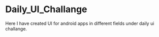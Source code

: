 # Daily_UI_Challange
Here I have created UI for android apps in different fields under daily ui challange.
